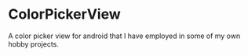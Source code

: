 # ColorPickerView
A color picker view for android that I have employed in some of my own hobby projects.
